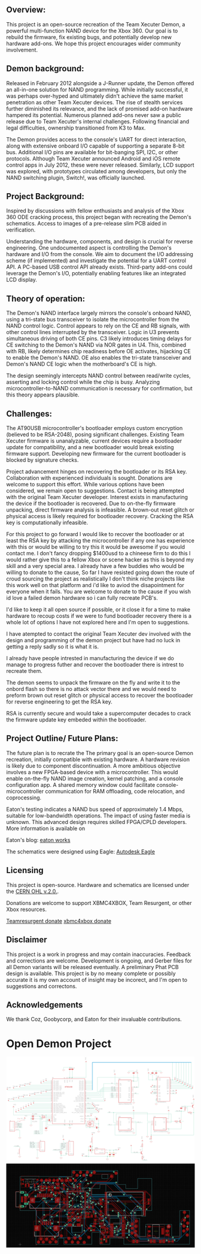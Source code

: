 ## Overview:
This project is an open-source recreation of the Team Xecuter Demon, a powerful multi-function NAND device for the Xbox 360. Our goal is to rebuild the firmware, fix existing bugs, and potentially develop new hardware add-ons. We hope this project encourages wider community involvement.

## Demon background:
Released in February 2012 alongside a J-Runner update, the Demon offered an all-in-one solution for NAND programming. While initially successful, it was perhaps over-hyped and ultimately didn't achieve the same market penetration as other Team Xecuter devices. The rise of stealth services further diminished its relevance, and the lack of promised add-on hardware hampered its potential. Numerous planned add-ons never saw a public release due to Team Xecuter's internal challenges. Following financial and legal difficulties, ownership transitioned from K3 to Max.

The Demon provides access to the console's UART for direct interaction, along with extensive onboard I/O capable of supporting a separate 8-bit bus. Additional I/O pins are available for bit-banging SPI, I2C, or other protocols. Although Team Xecuter announced Android and iOS remote control apps in July 2012, these were never released. Similarly, LCD support was explored, with prototypes circulated among developers, but only the NAND switching plugin, Switch!, was officially launched.

## Project Background:
Inspired by discussions with fellow enthusiasts and analysis of the Xbox 360 ODE cracking process, this project began with recreating the Demon's schematics. Access to images of a pre-release slim PCB aided in verification.

Understanding the hardware, components, and design is crucial for reverse engineering. One undocumented aspect is controlling the Demon's hardware and I/O from the console. We aim to document the I/O addressing scheme (if implemented) and investigate the potential for a UART control API. A PC-based USB control API already exists. Third-party add-ons could leverage the Demon's I/O, potentially enabling features like an integrated LCD display.

## Theory of operation:
The Demon's NAND interface largely mirrors the console's onboard NAND, using a tri-state bus transceiver to isolate the microcontroller from the NAND control logic. Control appears to rely on the CE and RB signals, with other control lines interrupted by the transceiver. Logic in U3 prevents simultaneous driving of both CE pins. C3 likely introduces timing delays for CE switching to the Demon's NAND via NOR gates in U4. This, combined with RB, likely determines chip readiness before OE activates, hijacking CE to enable the Demon's NAND. OE also enables the tri-state transceiver and Demon's NAND CE logic when the motherboard's CE is high.

The design seemingly intercepts NAND control between read/write cycles, asserting and locking control while the chip is busy. Analyzing microcontroller-to-NAND communication is necessary for confirmation, but this theory appears plausible.

## Challenges:
The AT90USB microcontroller's bootloader employs custom encryption (believed to be RSA-2048), posing significant challenges. Existing Team Xecuter firmware is unanalyzable, current devices require a bootloader update for compatibility, and a new bootloader would break existing firmware support. Developing new firmware for the current bootloader is blocked by signature checks.

Project advancement hinges on recovering the bootloader or its RSA key. Collaboration with experienced individuals is sought. Donations are welcome to support this effort. While various options have been considered, we remain open to suggestions. Contact is being attempted with the original Team Xecuter developer. Interest exists in manufacturing the device if the bootloader is recovered. Due to on-the-fly firmware unpacking, direct firmware analysis is infeasible. A brown-out reset glitch or physical access is likely required for bootloader recovery. Cracking the RSA key is computationally infeasible.

For this project to go forward I would like to recover the bootloader or at least the RSA key by attacking the microcontroller if any one has experience with this or would be willing to try this it would be awesome if you would contact me.
I don't fancy dropping $1400usd to a chineese firm to do this I would rather give this to a fellow Xbox or scene hacker as this is beyond my skill and a very special area.
I already have a few buddies who would be willing to donate to the cause, So far I have resisted going down the route of croud sourcing the project as realistically I don't think niche projects like this work well on that platform and i'd like to aviod the disapointment for everyone when it fails.
You are welcome to donate to the cause if you wish id love a failed demon hardware so i can fully recreate PCB's.

I'd like to keep it all open source if possible, or it close it for a time to make hardware to recoup costs if we were to fund bootloader recovery there is a whole lot of options I have not explored here and I'm open to suggestions.

I have atempted to contact the original Team Xecuter dev involved with the design and programming of the demon project but have had no luck in getting a reply sadly so it is what it is.

I already have people intrested in manufacturing the device if we do manage to progress futher and recover the bootloader there is intrest to recreate them.

The demon seems to unpack the firmware on the fly and write it to the onbord flash so there is no attack vector there and we would need to preform brown out reset glitch or physical access to recover the bootloader for reverse engineering to get the RSA key.

RSA is currently secure and would take a supercomputer decades to crack the firmware update key embeded within the bootloader.


## Project Outline/ Future Plans:
The future plan is to recrate the 
The primary goal is an open-source Demon recreation, initially compatible with existing hardware. A hardware revision is likely due to component discontinuation. A more ambitious objective involves a new FPGA-based device with a microcontroller. This would enable on-the-fly NAND image creation, kernel patching, and a console configuration app. A shared memory window could facilitate console-microcontroller communication for RAM offloading, code relocation, and coprocessing.

Eaton's testing indicates a NAND bus speed of approximately 1.4 Mbps, suitable for low-bandwidth operations. The impact of using faster media is unknown. This advanced design requires skilled FPGA/CPLD developers. More information is available on 

Eaton's blog:
[eaton works](https://eaton-works.com/2023/01/09/how-microsoft-attempted-to-make-the-xbox-360-dashboard-load-faster/)

The schematics were designed using Eagle:
[Autodesk Eagle]( https://www.autodesk.com/products/eagle/free-download)

## Licensing
This project is open-source. Hardware and schematics are licensed under the [CERN OHL v.2.0.](https://ohwr.org/cernohl).

Donations are welcome to support XBMC4XBOX, Team Resurgent, or other Xbox resources.

[Teamresurgent donate]( https://www.patreon.com/teamresurgent)
[xbmc4xbox donate](https://www.xbmc4xbox.org.uk/donate/)

## Disclaimer
This project is a work in progress and may contain inaccuracies. Feedback and corrections are welcome. Development is ongoing, and Gerber files for all Demon variants will be released eventually. A preliminary Phat PCB design is available.
This project is by no meany complete or possibly accurate it is my own account of insight may be incorect, and I'm open to suggestions and correctons.

## Acknowledgements
We thank Coz, Goobycorp, and Eaton for their invaluable contributions.

# Open Demon Project
![sch](https://github.com/professor-jonny/open_demon/blob/main/pics/demon.png)
![pcb](https://github.com/professor-jonny/open_demon/blob/main/pics/phatpcb.png)



